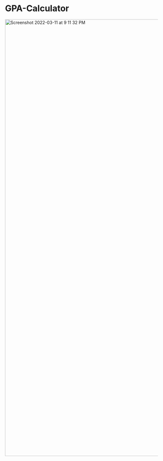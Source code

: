 # GPA-Calculator

<img width="1440" alt="Screenshot 2022-03-11 at 9 11 32 PM" src="https://user-images.githubusercontent.com/91561321/157899651-adc381f7-9fb1-4598-a929-8b314b7874bd.png">
